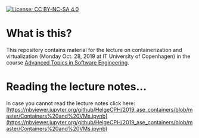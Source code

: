 [![License: CC BY-NC-SA 4.0](https://img.shields.io/badge/License-CC%20BY--NC--SA%204.0-lightgrey.svg)](https://creativecommons.org/licenses/by-nc-sa/4.0/)


# What is this?

This repository contains material for the lecture on containerization and virtualization (Monday Oct. 28, 2019 at IT University of Copenhagen) in the course [Advanced Topics in Software Engineering](https://learnit.itu.dk/course/view.php?id=3019086).

# Reading the lecture notes...

In case you cannot read the lecture notes click here: [https://nbviewer.jupyter.org/github/HelgeCPH/2019_ase_containers/blob/master/Containers%20and%20VMs.ipynb](https://nbviewer.jupyter.org/github/HelgeCPH/2019_ase_containers/blob/master/Containers%20and%20VMs.ipynb)


